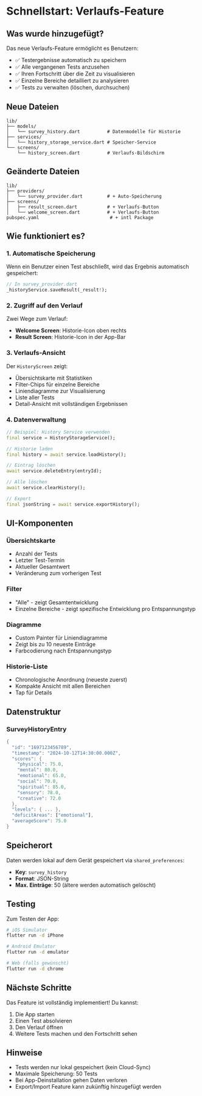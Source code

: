# Schnellstart: Verlaufs-Feature

## Was wurde hinzugefügt?

Das neue Verlaufs-Feature ermöglicht es Benutzern:
- ✅ Testergebnisse automatisch zu speichern
- ✅ Alle vergangenen Tests anzusehen
- ✅ Ihren Fortschritt über die Zeit zu visualisieren
- ✅ Einzelne Bereiche detailliert zu analysieren
- ✅ Tests zu verwalten (löschen, durchsuchen)

## Neue Dateien

```
lib/
├── models/
│   └── survey_history.dart          # Datenmodelle für Historie
├── services/
│   └── history_storage_service.dart # Speicher-Service
└── screens/
    └── history_screen.dart          # Verlaufs-Bildschirm
```

## Geänderte Dateien

```
lib/
├── providers/
│   └── survey_provider.dart         # + Auto-Speicherung
├── screens/
│   ├── result_screen.dart           # + Verlaufs-Button
│   └── welcome_screen.dart          # + Verlaufs-Button
pubspec.yaml                          # + intl Package
```

## Wie funktioniert es?

### 1. Automatische Speicherung
Wenn ein Benutzer einen Test abschließt, wird das Ergebnis automatisch gespeichert:
```dart
// In survey_provider.dart
_historyService.saveResult(_result!);
```

### 2. Zugriff auf den Verlauf
Zwei Wege zum Verlauf:
- **Welcome Screen**: Historie-Icon oben rechts
- **Result Screen**: Historie-Icon in der App-Bar

### 3. Verlaufs-Ansicht
Der `HistoryScreen` zeigt:
- Übersichtskarte mit Statistiken
- Filter-Chips für einzelne Bereiche
- Liniendiagramme zur Visualisierung
- Liste aller Tests
- Detail-Ansicht mit vollständigen Ergebnissen

### 4. Datenverwaltung
```dart
// Beispiel: History Service verwenden
final service = HistoryStorageService();

// Historie laden
final history = await service.loadHistory();

// Eintrag löschen
await service.deleteEntry(entryId);

// Alle löschen
await service.clearHistory();

// Export
final jsonString = await service.exportHistory();
```

## UI-Komponenten

### Übersichtskarte
- Anzahl der Tests
- Letzter Test-Termin
- Aktueller Gesamtwert
- Veränderung zum vorherigen Test

### Filter
- "Alle" - zeigt Gesamtentwicklung
- Einzelne Bereiche - zeigt spezifische Entwicklung pro Entspannungstyp

### Diagramme
- Custom Painter für Liniendiagramme
- Zeigt bis zu 10 neueste Einträge
- Farbcodierung nach Entspannungstyp

### Historie-Liste
- Chronologische Anordnung (neueste zuerst)
- Kompakte Ansicht mit allen Bereichen
- Tap für Details

## Datenstruktur

### SurveyHistoryEntry
```dart
{
  "id": "1697123456789",
  "timestamp": "2024-10-12T14:30:00.000Z",
  "scores": {
    "physical": 75.0,
    "mental": 80.0,
    "emotional": 65.0,
    "social": 70.0,
    "spiritual": 85.0,
    "sensory": 78.0,
    "creative": 72.0
  },
  "levels": { ... },
  "deficitAreas": ["emotional"],
  "averageScore": 75.0
}
```

## Speicherort

Daten werden lokal auf dem Gerät gespeichert via `shared_preferences`:
- **Key**: `survey_history`
- **Format**: JSON-String
- **Max. Einträge**: 50 (ältere werden automatisch gelöscht)

## Testing

Zum Testen der App:
```bash
# iOS Simulator
flutter run -d iPhone

# Android Emulator
flutter run -d emulator

# Web (falls gewünscht)
flutter run -d chrome
```

## Nächste Schritte

Das Feature ist vollständig implementiert! Du kannst:
1. Die App starten
2. Einen Test absolvieren
3. Den Verlauf öffnen
4. Weitere Tests machen und den Fortschritt sehen

## Hinweise

- Tests werden nur lokal gespeichert (kein Cloud-Sync)
- Maximale Speicherung: 50 Tests
- Bei App-Deinstallation gehen Daten verloren
- Export/Import Feature kann zukünftig hinzugefügt werden
